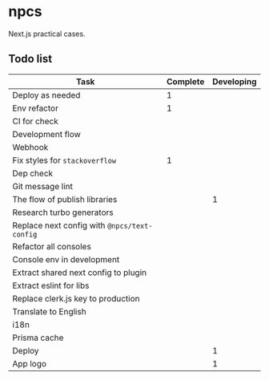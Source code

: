# npcs

Next.js practical cases.

## Todo list

| Task                                         | Complete | Developing |
| -------------------------------------------- | -------- | ---------- |
| Deploy as needed                             | 1        |            |
| Env refactor                                 | 1        |            |
| CI for check                                 |          |            |
| Development flow                             |          |            |
| Webhook                                      |          |            |
| Fix styles for `stackoverflow`               | 1        |            |
| Dep check                                    |          |            |
| Git message lint                             |          |            |
| The flow of publish libraries                |          | 1          |
| Research turbo generators                    |          |            |
| Replace next config with `@npcs/text-config` |          |            |
| Refactor all consoles                        |          |            |
| Console env in development                   |          |            |
| Extract shared next config to plugin         |          |            |
| Extract eslint for libs                      |          |            |
| Replace clerk.js key to production           |          |            |
| Translate to English                         |          |            |
| i18n                                         |          |            |
| Prisma cache                                 |          |            |
| Deploy                                       |          | 1          |
| App logo                                     |          | 1          |
